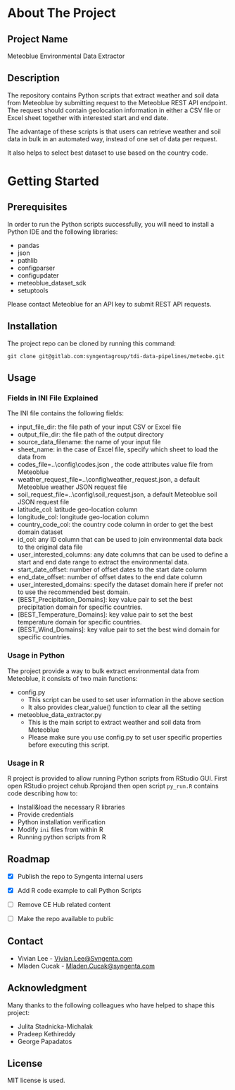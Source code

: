 # About The Project

## Project Name
Meteoblue Environmental Data Extractor

## Description
The repository contains Python scripts that extract weather and soil data from Meteoblue by submitting request to the 
Meteoblue REST API endpoint. 
The request should contain geolocation information in either a CSV file or Excel sheet together with interested start and end date.

The advantage of these scripts is that users can retrieve weather and soil data in bulk in an automated way,
instead of one set of data per request.

It also helps to select best dataset to use based on the country code.

# Getting Started

## Prerequisites
In order to run the Python scripts successfully, you will need to install a Python IDE and the following libraries:

* pandas
* json
* pathlib 
* configparser
* configupdater
* meteoblue_dataset_sdk
* setuptools

Please contact Meteoblue for an API key to submit REST API requests.

## Installation
The project repo can be cloned by running this command:

`git clone git@gitlab.com:syngentagroup/tdi-data-pipelines/meteobe.git`

## Usage
### Fields in INI File Explained
The INI file contains the following fields:
* input_file_dir: the file path of your input CSV or Excel file
* output_file_dir: the file path of the output directory
* source_data_filename: the name of your input file
* sheet_name: in the case of Excel file, specify which sheet to load the data from
* codes_file=..\config\codes.json , the code attributes value file from Meteoblue
* weather_request_file=..\config\weather_request.json, a default Meteoblue weather JSON request file
* soil_request_file=..\config\soil_request.json, a default Meteoblue soil JSON request file
* latitude_col: latitude geo-location column
* longitude_col: longitude geo-location column
* country_code_col: the country code column in order to get the best domain dataset
* id_col: any ID column that can be used to join environmental data back to the original data file
* user_interested_columns: any date columns that can be used to define a start and end date range to extract the environmental data.
* start_date_offset: number of offset dates to the start date column
* end_date_offset: number of offset dates to the end date column
* user_interested_domains: specify the dataset domain here if prefer not to use the recommended best domain.
* [BEST_Precipitation_Domains]: key value pair to set the best precipitation domain for specific countries.
* [BEST_Temperature_Domains]: key value pair to set the best temperature domain for specific countries.
* [BEST_Wind_Domains]: key value pair to set the best wind domain for specific countries.


### Usage in Python

The project provide a way to bulk extract environmental data from Meteoblue, it consists of two main functions:
* config.py
  * This script can be used to set user information in the above section
  * It also provides clear_value() function to clear all the setting
* meteoblue_data_extractor.py
  * This is the main script to extract weather and soil data from Meteoblue
  * Please make sure you use config.py to set user specific properties before executing this script.


### Usage in R

R project is provided to allow running Python scripts from RStudio GUI. First open RStudio project cehub.Rprojand then open script `py_run.R` contains code describing how to: 
* Install&load the necessary R libraries   
* Provide credentials
* Python installation verification
* Modify `ini` files from within R
* Running python scripts from R


## Roadmap
- [x] Publish the repo to Syngenta internal users
- [x] Add R code example to call Python Scripts
- [ ] Remove CE Hub related content
- [ ] Make the repo available to public


## Contact
* Vivian Lee - Vivian.Lee@Syngenta.com
* Mladen Cucak - Mladen.Cucak@syngenta.com

## Acknowledgment
Many thanks to the following colleagues who have helped to shape this project:
* Julita Stadnicka-Michalak
* Pradeep Kethireddy
* George Papadatos

## License
MIT license is used.